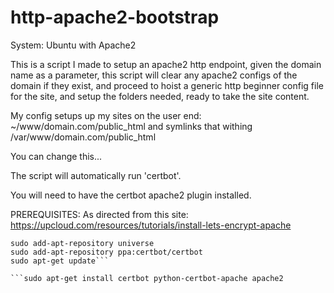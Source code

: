 # http-apache2-bootstrap

System:  Ubuntu with Apache2

This is a script I made to setup an apache2 http endpoint, given the domain name as a parameter,
this script will clear any apache2 configs of the domain if they exist, and proceed to hoist a generic
http beginner config file for the site, and setup the folders needed, ready to take the site content.

My config setups up my sites on the user end:   ~/www/domain.com/public_html
and symlinks that withing /var/www/domain.com/public_html

You can change this...

The script will automatically run 'certbot'.

You will need to have the certbot apache2 plugin installed.




PREREQUISITES: 
As directed from this site: https://upcloud.com/resources/tutorials/install-lets-encrypt-apache
```sudo apt-get install software-properties-common
sudo add-apt-repository universe
sudo add-apt-repository ppa:certbot/certbot
sudo apt-get update```

```sudo apt-get install certbot python-certbot-apache apache2
```



